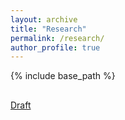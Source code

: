 ```yaml
---
layout: archive
title: "Research"
permalink: /research/
author_profile: true
---
```


{% include base_path %}

##  ##




[Draft](https://paulinecorblet.github.io/pdf/JMP.pdf)